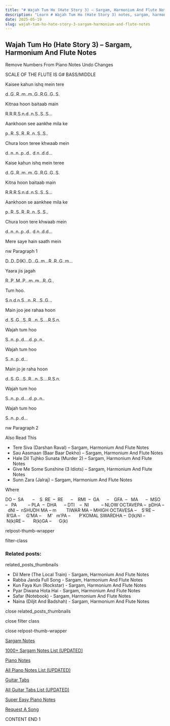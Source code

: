 ```yaml
---
title: "# Wajah Tum Ho (Hate Story 3) – Sargam, Harmonium And Flute Notes"
description: "Learn # Wajah Tum Ho (Hate Story 3) notes, sargam, harmonium notations and flute notes. Easy step-by-step tutorial for beginners."
date: 2025-05-19
slug: wajah-tum-ho-hate-story-3-sargam-harmonium-and-flute-notes
---
```


## Wajah Tum Ho (Hate Story 3) – Sargam, Harmonium And Flute Notes

Remove Numbers From Piano Notes
Undo Changes

SCALE OF THE FLUTE IS G# BASS/MIDDLE

Kaisee kahun ishq mein tere

d..G..R..m..m..G..R.G..G..S.

Kitnaa hoon baitaab main

R.R.R.S.n.d..n.S..S..S…

Aankhoon see aankhe mila ke

p..R..S..R..R..n..S..S..

Chura loon teree khwaab mein

d..n..n..p..d.. d.n..d.d…

Kaise kahun ishq mein teree

d..G..R..m..m..G..R.G..G..S.

Kitna hoon baitaab main

R.R.R.S.n.d..n.S..S..S…

Aankhoon se aankhee mila ke

p..R..S..R..R..n..S..S..

Chura loon tere khwaab mein

d..n..n..p..d.. d.n..d.d…

Mere saye hain saath mein

nw Paragraph 1

D..D..D(K)..D…G..m…R..R..G..m…

Yaara jis jagah

R..P..M..P…m..m…R..G..

Tum hoo.

S.n.d.n.S…n..R…S..G…

Main joo jee rahaa hoon

d..S..G…S..R…n..S….R.S.n.

Wajah tum hoo

S..n..p..d….d..p..n..

Wajah tum hoo

S..n..p..d…

Main jo je raha hoon

d..S..G…S..R…n..S….R.S.n.

Wajah tum hoo

S..n..p..d….d..p..n..

Wajah tum hoo

S..n..p..d…

nw Paragraph 2

Also Read This

* Tere Siva (Darshan Raval) – Sargam, Harmonium And Flute Notes
* Sau Aasmaan (Baar Baar Dekho) – Sargam, Harmonium And Flute Notes
* Hale Dil Tujhko Sunata (Murder 2) – Sargam, Harmonium And Flute Notes
* Give Me Some Sunshine (3 Idiots) – Sargam, Harmonium And Flute Notes
* Sunn Zara (Jalraj) – Sargam, Harmonium And Flute Notes

Where

DO –  SA       –    S  RE  –  RE      –    RMI  –  GA      –    GFA  –   MA      –  MSO  –   PA         – PLA  –  DHA      – DTI    –  NI          – NLOW OCTAVEPA –  pDHA –  dNI –  nSHUDH MA – m        TIWAR MA – MHIGH OCTAVESA –    S’RE –     R’GA –     G’MA –     M’   m’PA –       P’KOMAL SWARDHA –  D(k)NI –       N(k)RE –       R(k)GA –      G(k)

relpost-thumb-wrapper

filter-class

### Related posts:

related_posts_thumbnails

* Dil Mere (The Local Train) - Sargam, Harmonium And Flute Notes
* Rabba Janda Full Song - Sargam, Harmonium And Flute Notes
* Kun Faya Kun (Rockstar) - Sargam, Harmonium And Flute Notes
* Pyar Diwana Hota Hai - Sargam, Harmonium And Flute Notes
* Safar (Notebook) - Sargam, Harmonium And Flute Notes
* Naina (Diljit And Badshah) - Sargam, Harmonium And Flute Notes

close related_posts_thumbnails

close filter class

close relpost-thumb-wrapper

[Sargam Notes](/sargam-notes.html)

[1000+ Sargam Notes List (UPDATED)](/all-songs-list-sargam-notes.html)

[Piano Notes](/piano-notes.html)

[All Piano Notes List (UPDATED)](/all-songs-list-piano-notes.html)

[Guitar Tabs](/guitar-tabs.html)

[All Guitar Tabs List (UPDATED)](/all-songs-list-guitar-tabs.html)

[Super Easy Piano Notes](https://studywall.in/)

[Request A Song](/request-a-song.html)

CONTENT END 1

